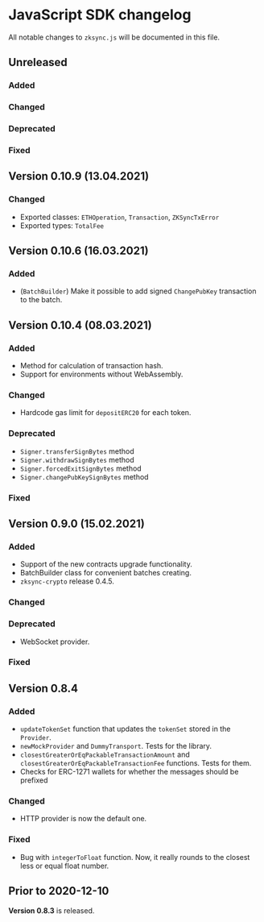 # JavaScript SDK changelog

All notable changes to `zksync.js` will be documented in this file.

## Unreleased

### Added

### Changed

### Deprecated

### Fixed

## Version 0.10.9 (13.04.2021)

### Changed

- Exported classes: `ETHOperation`, `Transaction`, `ZKSyncTxError`
- Exported types: `TotalFee`

## Version 0.10.6 (16.03.2021)

### Added

- (`BatchBuilder`) Make it possible to add signed `ChangePubKey` transaction to the batch.

## Version 0.10.4 (08.03.2021)

### Added

- Method for calculation of transaction hash.
- Support for environments without WebAssembly.

### Changed

- Hardcode gas limit for `depositERC20` for each token.

### Deprecated

- `Signer.transferSignBytes` method
- `Signer.withdrawSignBytes` method
- `Signer.forcedExitSignBytes` method
- `Signer.changePubKeySignBytes` method

### Fixed

## Version 0.9.0 (15.02.2021)

### Added

- Support of the new contracts upgrade functionality.
- BatchBuilder class for convenient batches creating.
- `zksync-crypto` release 0.4.5.

### Changed

### Deprecated

- WebSocket provider.

### Fixed

## Version 0.8.4

### Added

- `updateTokenSet` function that updates the `tokenSet` stored in the `Provider`.
- `newMockProvider` and `DummyTransport`. Tests for the library.
- `closestGreaterOrEqPackableTransactionAmount` and `closestGreaterOrEqPackableTransactionFee` functions. Tests for
  them.
- Checks for ERC-1271 wallets for whether the messages should be prefixed

### Changed

- HTTP provider is now the default one.

### Fixed

- Bug with `integerToFloat` function. Now, it really rounds to the closest less or equal float number.

## Prior to 2020-12-10

**Version 0.8.3** is released.

